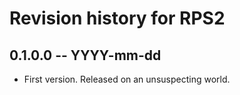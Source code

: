 # Revision history for RPS2

## 0.1.0.0 -- YYYY-mm-dd

* First version. Released on an unsuspecting world.
